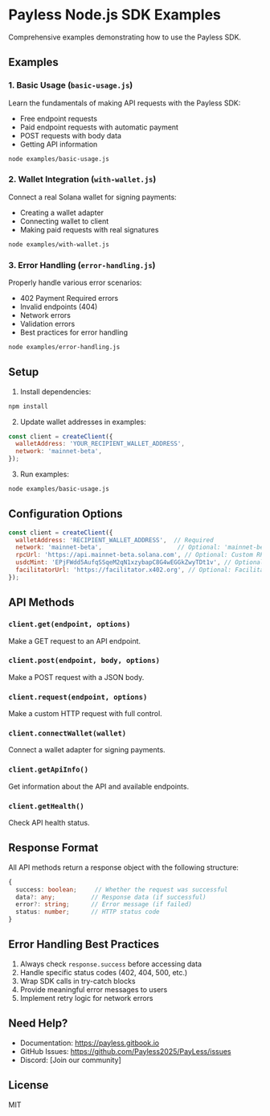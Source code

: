 # Payless Node.js SDK Examples

Comprehensive examples demonstrating how to use the Payless SDK.

## Examples

### 1. Basic Usage (`basic-usage.js`)
Learn the fundamentals of making API requests with the Payless SDK:
- Free endpoint requests
- Paid endpoint requests with automatic payment
- POST requests with body data
- Getting API information

```bash
node examples/basic-usage.js
```

### 2. Wallet Integration (`with-wallet.js`)
Connect a real Solana wallet for signing payments:
- Creating a wallet adapter
- Connecting wallet to client
- Making paid requests with real signatures

```bash
node examples/with-wallet.js
```

### 3. Error Handling (`error-handling.js`)
Properly handle various error scenarios:
- 402 Payment Required errors
- Invalid endpoints (404)
- Network errors
- Validation errors
- Best practices for error handling

```bash
node examples/error-handling.js
```

## Setup

1. Install dependencies:
```bash
npm install
```

2. Update wallet addresses in examples:
```javascript
const client = createClient({
  walletAddress: 'YOUR_RECIPIENT_WALLET_ADDRESS',
  network: 'mainnet-beta',
});
```

3. Run examples:
```bash
node examples/basic-usage.js
```

## Configuration Options

```javascript
const client = createClient({
  walletAddress: 'RECIPIENT_WALLET_ADDRESS',  // Required
  network: 'mainnet-beta',                     // Optional: 'mainnet-beta' | 'devnet' | 'testnet'
  rpcUrl: 'https://api.mainnet-beta.solana.com', // Optional: Custom RPC URL
  usdcMint: 'EPjFWdd5AufqSSqeM2qN1xzybapC8G4wEGGkZwyTDt1v', // Optional: USDC mint address
  facilitatorUrl: 'https://facilitator.x402.org', // Optional: Facilitator URL
});
```

## API Methods

### `client.get(endpoint, options)`
Make a GET request to an API endpoint.

### `client.post(endpoint, body, options)`
Make a POST request with a JSON body.

### `client.request(endpoint, options)`
Make a custom HTTP request with full control.

### `client.connectWallet(wallet)`
Connect a wallet adapter for signing payments.

### `client.getApiInfo()`
Get information about the API and available endpoints.

### `client.getHealth()`
Check API health status.

## Response Format

All API methods return a response object with the following structure:

```typescript
{
  success: boolean;     // Whether the request was successful
  data?: any;          // Response data (if successful)
  error?: string;      // Error message (if failed)
  status: number;      // HTTP status code
}
```

## Error Handling Best Practices

1. Always check `response.success` before accessing data
2. Handle specific status codes (402, 404, 500, etc.)
3. Wrap SDK calls in try-catch blocks
4. Provide meaningful error messages to users
5. Implement retry logic for network errors

## Need Help?

- Documentation: https://payless.gitbook.io
- GitHub Issues: https://github.com/Payless2025/PayLess/issues
- Discord: [Join our community]

## License

MIT

